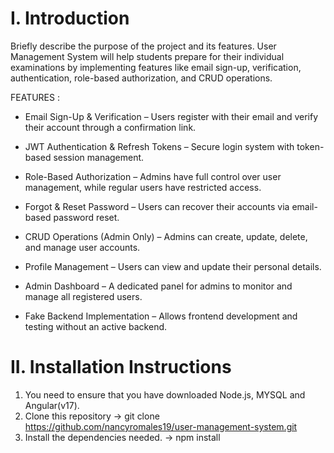 # I. Introduction
Briefly describe the purpose of the project and its features.
User Management System will help students prepare for their individual examinations by implementing features like email sign-up, verification, authentication, role-based authorization, and CRUD operations.

FEATURES : 

 * Email Sign-Up & Verification – Users register with their email and verify their account through a confirmation link.

 * JWT Authentication & Refresh Tokens – Secure login system with token-based session management.

 * Role-Based Authorization – Admins have full control over user management, while regular users have restricted    access.

 * Forgot & Reset Password – Users can recover their accounts via email-based password reset.

 * CRUD Operations (Admin Only) – Admins can create, update, delete, and manage user accounts.

 * Profile Management – Users can view and update their personal details.

 * Admin Dashboard – A dedicated panel for admins to monitor and manage all registered users.

 * Fake Backend Implementation – Allows frontend development and testing without an active backend.

 # II. Installation Instructions

 1. You need to ensure that you have downloaded Node.js, MYSQL and Angular(v17).
 2. Clone this repository -> git clone https://github.com/nancyromales19/user-management-system.git
 3. Install the dependencies needed. -> npm install